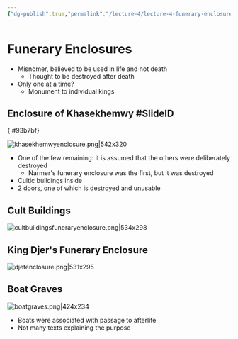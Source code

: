 ```yaml
---
{"dg-publish":true,"permalink":"/lecture-4/lecture-4-funerary-enclosures/"}
---
```


# Funerary Enclosures
- Misnomer, believed to be used in life and not death
	- Thought to be destroyed after death
- Only one at a time?
	- Monument to individual kings

## Enclosure of Khasekhemwy #SlideID
{ #93b7bf}


![khasekhemwyenclosure.png|542x320](/img/user/Images/khasekhemwyenclosure.png)
- One of the few remaining: it is assumed that the others were deliberately destroyed
	- Narmer's funerary enclosure was the first, but it was destroyed
- Cultic buildings inside
- 2 doors, one of which is destroyed and unusable
## Cult Buildings
![cultbuildingsfuneraryenclosure.png|534x298](/img/user/Images/cultbuildingsfuneraryenclosure.png)

## King Djer's Funerary Enclosure
![djetenclosure.png|531x295](/img/user/Images/djetenclosure.png)

## Boat Graves
![boatgraves.png|424x234](/img/user/Images/boatgraves.png)
- Boats were associated with passage to afterlife
- Not many texts explaining the purpose